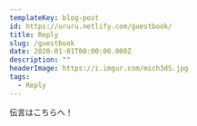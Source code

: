 ```yaml
---
templateKey: blog-post
id: https://ururu.netlify.com/guestbook/
title: Reply
slug: /guestbook
date: 2020-01-01T00:00:00.000Z
description: ""
headerImage: https://i.imgur.com/mich3dS.jpg
tags:
  - Reply
---
```


伝言はこちらへ！
